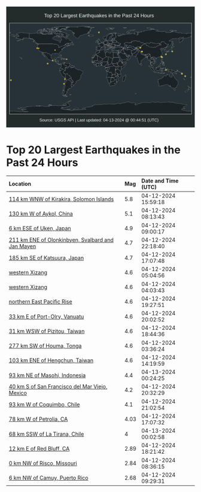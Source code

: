 ![Map](./map.png)

# Top 20 Largest Earthquakes in the Past 24 Hours

| Location | Mag | Date and Time (UTC) |
|:---|:---|:---|
| [114 km WNW of Kirakira, Solomon Islands](https://earthquake.usgs.gov/earthquakes/eventpage/us7000mbqp) | 5.8 | 04-12-2024 15:59:18 |
| [130 km W of Aykol, China](https://earthquake.usgs.gov/earthquakes/eventpage/us7000mbm1) | 5.1 | 04-12-2024 08:13:43 |
| [6 km ESE of Uken, Japan](https://earthquake.usgs.gov/earthquakes/eventpage/us7000mbm5) | 4.9 | 04-12-2024 09:00:17 |
| [211 km ENE of Olonkinbyen, Svalbard and Jan Mayen](https://earthquake.usgs.gov/earthquakes/eventpage/us7000mbt9) | 4.7 | 04-12-2024 22:18:40 |
| [185 km SE of Katsuura, Japan](https://earthquake.usgs.gov/earthquakes/eventpage/us7000mbqy) | 4.7 | 04-12-2024 17:07:48 |
| [western Xizang](https://earthquake.usgs.gov/earthquakes/eventpage/us7000mbl3) | 4.6 | 04-12-2024 05:04:56 |
| [western Xizang](https://earthquake.usgs.gov/earthquakes/eventpage/us7000mbkx) | 4.6 | 04-12-2024 04:03:43 |
| [northern East Pacific Rise](https://earthquake.usgs.gov/earthquakes/eventpage/us7000mbsq) | 4.6 | 04-12-2024 19:27:51 |
| [33 km E of Port-Olry, Vanuatu](https://earthquake.usgs.gov/earthquakes/eventpage/us7000mbsu) | 4.6 | 04-12-2024 20:02:52 |
| [31 km WSW of Pizitou, Taiwan](https://earthquake.usgs.gov/earthquakes/eventpage/us7000mbru) | 4.6 | 04-12-2024 18:44:36 |
| [277 km SW of Houma, Tonga](https://earthquake.usgs.gov/earthquakes/eventpage/us7000mbku) | 4.6 | 04-12-2024 03:36:24 |
| [103 km ENE of Hengchun, Taiwan](https://earthquake.usgs.gov/earthquakes/eventpage/us7000mbmu) | 4.6 | 04-12-2024 14:19:59 |
| [93 km NE of Masohi, Indonesia](https://earthquake.usgs.gov/earthquakes/eventpage/us7000mbu0) | 4.4 | 04-13-2024 00:24:25 |
| [40 km S of San Francisco del Mar Viejo, Mexico](https://earthquake.usgs.gov/earthquakes/eventpage/us7000mbt1) | 4.2 | 04-12-2024 20:32:29 |
| [93 km W of Coquimbo, Chile](https://earthquake.usgs.gov/earthquakes/eventpage/us7000mbt2) | 4.1 | 04-12-2024 21:02:54 |
| [78 km W of Petrolia, CA](https://earthquake.usgs.gov/earthquakes/eventpage/nc74033306) | 4.03 | 04-12-2024 17:07:32 |
| [68 km SSW of La Tirana, Chile](https://earthquake.usgs.gov/earthquakes/eventpage/us7000mbtx) | 4 | 04-13-2024 00:02:58 |
| [12 km E of Red Bluff, CA](https://earthquake.usgs.gov/earthquakes/eventpage/nc74033331) | 2.89 | 04-12-2024 18:21:42 |
| [0 km NW of Risco, Missouri](https://earthquake.usgs.gov/earthquakes/eventpage/nm60577031) | 2.84 | 04-12-2024 08:36:15 |
| [6 km NW of Camuy, Puerto Rico](https://earthquake.usgs.gov/earthquakes/eventpage/pr71445418) | 2.68 | 04-12-2024 09:29:31 |
